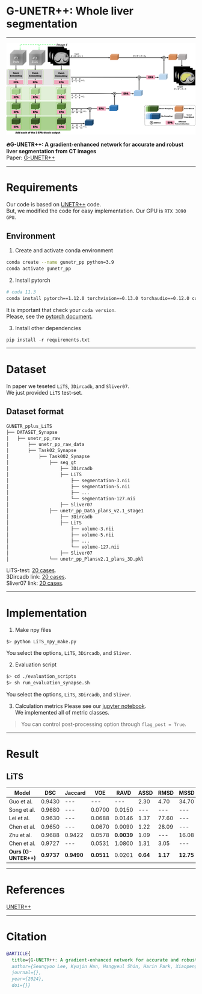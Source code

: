 # G-UNETR++: Whole liver segmentation
---
![model](./images/model.png)  
  
**🔥G-UNETR++: A gradient-enhanced network for accurate and robust liver segmentation from CT images**   
Paper: [G-UNETR++](#)
  
---
# Requirements
Our code is based on [UNETR++](https://github.com/Amshaker/unetr_plus_plus) code.  
But, we modified the code for easy implementation.
Our GPU is `RTX 3090 GPU`.  
  
## Environment
1. Create and activate conda environment  
```bash
conda create --name gunetr_pp python=3.9
conda activate gunetr_pp
```
  
2. Install pytorch
```bash
# cuda 11.3
conda install pytorch==1.12.0 torchvision==0.13.0 torchaudio==0.12.0 cudatoolkit=11.3 -c pytorch
```
It is important that check your `cuda version`.  
Please, see the [pytorch document](https://pytorch.org/get-started/previous-versions/#v1120).  
  
3. Install other dependencies
```
pip install -r requirements.txt
```
  
---
# Dataset
In paper we teseted `LiTS`, `3Dircadb`, and `Sliver07`.  
We just provided `LiTS` test-set.  

## Dataset format
```
GUNETR_pplus_LiTS
├── DATASET_Synapse                  
│   ├── unetr_pp_raw
│       ├── unetr_pp_raw_data           
│       ├── Task02_Synapse           
│           ├── Task002_Synapse         
│               ├── seg_gt
│                   ├── 3Dircadb
│                   ├── LiTS
│                       ├── segmentation-3.nii
│                       ├── segmentation-5.nii
│                       ├── ...
│                       └── segmentation-127.nii
│                   ├── Sliver07
│               ├── unetr_pp_Data_plans_v2.1_stage1
│                   ├── 3Dircadb
│                   ├── LiTS
│                       ├── volume-3.nii
│                       ├── volume-5.nii
│                       ├── ...
│                       └── volume-127.nii
│                   ├── Sliver07
│               └── unetr_pp_Plansv2.1_plans_3D.pkl
```
LiTS-test: [20 cases](#).  
3Dircadb link: [20 cases](https://www.ircad.fr/research/data-sets/liver-segmentation-3d-ircadb-01/).  
Sliver07 link: [20 cases](https://sliver07.grand-challenge.org/).
  
---
# Implementation
1. Make npy files
```bash
$> python LiTS_npy_make.py
```
You select the options, `LiTS`, `3Dircadb`, and `Sliver`.  
  
2. Evaluation script
```bash
$> cd ./evaluation_scripts
$> sh run_evaluation_synapse.sh
```
You select the options, `LiTS`, `3Dircadb`, and `Sliver`.  
  
3. Calculation metrics
Please see our [jupyter notebook](#).  
We implemented all of metric classes.  
> You can control post-processing option through `flag_post = True`.
  
---
# Result
## LiTS
| Model | DSC | Jaccard | VOE | RAVD | ASSD | RMSD | MSSD |  
| --- | --- | --- | --- | --- | --- | --- | --- |  
| Guo et al. | 0.9430 | --- | --- | --- | 2.30 | 4.70 | 34.70 | 
| Song et al. | 0.9680 | --- | 0.0700 | 0.0150 | --- | --- | --- | 
| Lei et al.  | 0.9630 | --- | 0.0688 | 0.0146 | 1.37 | 77.60 | --- | 
| Chen et al. | 0.9650 | --- | 0.0670 | 0.0090 | 1.22 | 28.09 | --- | 
| Zhu et al. | 0.9688 | 0.9422 | 0.0578 | **0.0039** | 1.09 | --- | 16.08 | 
| Chen et al. | 0.9727 | --- | 0.0531 | 1.0800 | 1.31 | 3.05 | --- | 
| **Ours (G-UNTER++)** | **0.9737** | **0.9490** | **0.0511** | 0.0201 | **0.64** | **1.17** | **12.75** | 
---
# References
[UNETR++](https://arxiv.org/abs/2212.04497)  

---
# Citation
```bibtex
@ARTICLE{
  title={G-UNETR++: A gradient-enhanced network for accurate and robust liver segmentation from CT images}, 
  author={Seungyoo Lee, Kyujin Han, Hangyeul Shin, Harin Park, Xiaopeng Yang, Jae Do Yang, Hee Chul Yu, Heecheon You},
  journal={}, 
  year={2024},
  doi={}}
```
